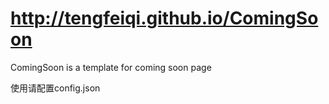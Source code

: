http://tengfeiqi.github.io/ComingSoon
==========

ComingSoon is a template for coming soon page

使用请配置config.json
